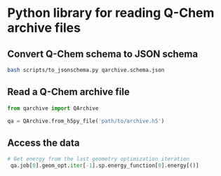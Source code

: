 # Python library for reading Q-Chem archive files

## Convert Q-Chem schema to JSON schema

```bash
bash scripts/to_jsonschema.py qarchive.schema.json
```

## Read a Q-Chem archive file

```python
from qarchive import QArchive

qa = QArchive.from_h5py_file('path/to/archive.h5')
```

## Access the data

```python
# Get energy from the last geometry optimization iteration
 qa.job[0].geom_opt.iter[-1].sp.energy_function[0].energy[()]
 ``````
